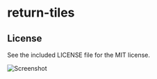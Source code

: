 return-tiles
============

## License

See the included LICENSE file for the MIT license.


![Screenshot](screenshot.png)
